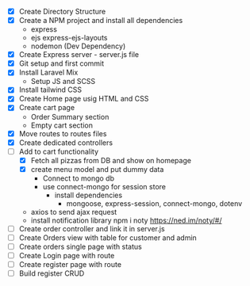 - [x] Create Directory Structure
- [x] Create a NPM project and install all dependencies
    - express
    - ejs express-ejs-layouts
    - nodemon (Dev Dependency)
- [x] Create Express server - server.js file
- [x] Git setup and first commit
- [x] Install Laravel Mix
   - Setup JS and SCSS
- [x] Install tailwind CSS
- [x] Create Home page usig HTML and CSS
- [x] Create cart page
    - Order Summary section
    - Empty cart section
- [x] Move routes to routes files
- [x] Create dedicated controllers
- [ ] Add to cart functionality
  - [x] Fetch all pizzas from DB and show on homepage
  - [x] create menu model and put dummy data
    - Connect to mongo db
    - use connect-mongo for session store
      - install dependencies
        - mongoose, express-session, connect-mongo, dotenv
  - axios to send ajax request
  - install notification library npm i noty https://ned.im/noty/#/
- [ ] Create order controller and link it in server.js
- [ ] Create Orders view with table for customer and admin
- [ ] Create orders single page with status
- [ ] Create Login page with route
- [ ] Create register page with route
- [ ] Build register CRUD